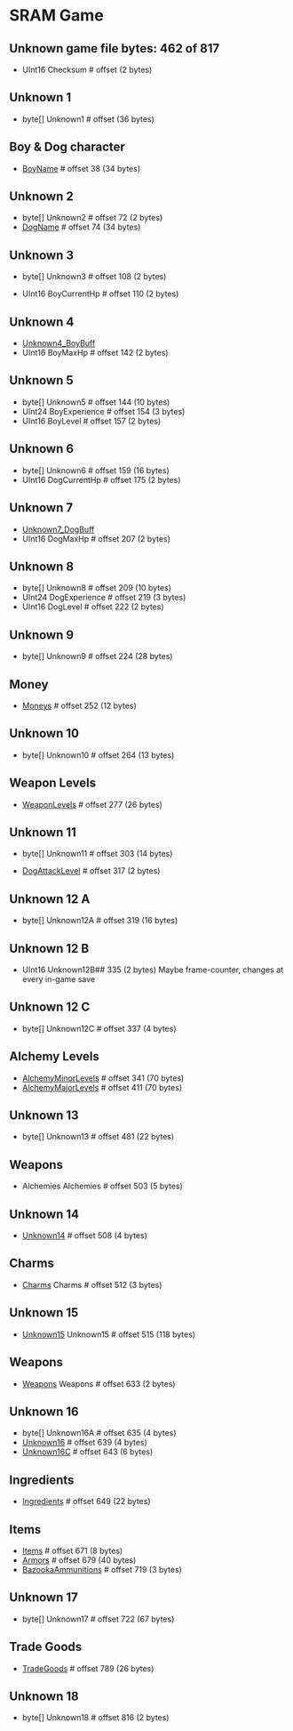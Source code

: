 ﻿# SRAM Game

## Unknown game file bytes: 462 of 817
* UInt16 Checksum # offset (2 bytes)

## Unknown 1
* byte[] Unknown1 # offset (36 bytes)

## Boy & Dog character
* [BoyName](CharacterName.md) # offset 38 (34 bytes) 

## Unknown 2
* byte[] Unknown2 # offset 72 (2 bytes)
* [DogName](CharacterName.md) # offset 74 (34 bytes) 

## Unknown 3
* byte[] Unknown3 # offset 108 (2 bytes)

* UInt16 BoyCurrentHp # offset 110 (2 bytes)
## Unknown 4
* [Unknown4_BoyBuff](CharacterBuff.md) 
* UInt16 BoyMaxHp # offset 142 (2 bytes)

## Unknown 5
* byte[] Unknown5 # offset 144 (10 bytes)
* UInt24 BoyExperience # offset 154 (3 bytes)
* UInt16 BoyLevel # offset 157 (2 bytes)

## Unknown 6
* byte[] Unknown6 # offset 159 (16 bytes)
* UInt16 DogCurrentHp # offset 175 (2 bytes)

## Unknown 7
* [Unknown7_DogBuff](CharacterBuff.md)  
* UInt16 DogMaxHp # offset 207 (2 bytes)

## Unknown 8
* byte[] Unknown8 # offset 209 (10 bytes)
* UInt24 DogExperience # offset 219 (3 bytes)
* UInt16 DogLevel # offset 222 (2 bytes)

## Unknown 9
* byte[] Unknown9 # offset 224 (28 bytes)

## Money
* [Moneys](Moneys.md) # offset 252 (12 bytes)

## Unknown 10
* byte[] Unknown10 # offset 264 (13 bytes)

## Weapon Levels
* [WeaponLevels](WeaponLevels.md) # offset 277 (26 bytes)

## Unknown 11
* byte[] Unknown11 # offset 303 (14 bytes)

* [DogAttackLevel](WeaponLevel.md) # offset 317 (2 bytes)

## Unknown 12 A
* byte[] Unknown12A # offset 319 (16 bytes)

## Unknown 12 B
* UInt16 Unknown12B## 335 (2 bytes) Maybe frame-counter, changes at every in-game save

## Unknown 12 C
* byte[] Unknown12C # offset 337 (4 bytes)

## Alchemy Levels
* [AlchemyMinorLevels](AlchemyLevels.md) # offset 341 (70 bytes)
* [AlchemyMajorLevels](AlchemyLevels.md) # offset 411 (70 bytes)

## Unknown 13
* byte[] Unknown13 # offset 481 (22 bytes)

## Weapons
* Alchemies Alchemies # offset 503 (5 bytes)

## Unknown 14
* [Unknown14](Enums/Unknown14_AntiquaFlags.md) # offset 508 (4 bytes) 

## Charms
* [Charms](Charms.md) Charms # offset 512 (3 bytes)

## Unknown 15
* [Unknown15](Unknown15.md) Unknown15 # offset 515 (118 bytes)

## Weapons
* [Weapons](Weapons.md) Weapons # offset 633 (2 bytes)

## Unknown 16
* byte[] Unknown16A # offset 635 (4 bytes) 
* [Unknown16](Enums/Unknown16_GothicaFlags.md) # offset 639 (4 bytes)
* [Unknown16C](Unknown16C.md) # offset 643 (6 bytes) 

## Ingredients
* [Ingredients](Ingredients.md) # offset 649 (22 bytes)

## Items
* [Items](Items.md) # offset 671 (8 bytes)
* [Armors](Armors.md) # offset 679 (40 bytes)
* [BazookaAmmunitions](BazookaAmmunitions.md) # offset 719 (3 bytes)

## Unknown 17
* byte[] Unknown17 # offset 722 (67 bytes)

## Trade Goods
* [TradeGoods](TradeGoods.md) # offset 789 (26 bytes)

## Unknown 18
* byte[] Unknown18 # offset 816 (2 bytes)

